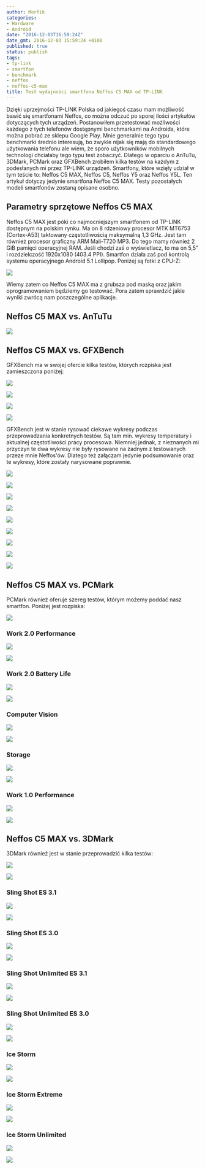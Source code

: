 ```yaml
---
author: Morfik
categories:
- Hardware
- Android
date: "2016-12-03T16:59:24Z"
date_gmt: 2016-12-03 15:59:24 +0100
published: true
status: publish
tags:
- tp-link
- smartfon
- benchmark
- neffos
- neffos-c5-max
title: Test wydajności smartfona Neffos C5 MAX od TP-LINK
---
```


Dzięki uprzejmości TP-LINK Polska od jakiegoś czasu mam możliwość bawić się smartfonami Neffos, co
można odczuć po sporej ilości artykułów dotyczących tych urządzeń. Postanowiłem przetestować
możliwości każdego z tych telefonów dostępnymi benchmarkami na Androida, które można pobrać ze
sklepu Google Play. Mnie generalnie tego typu benchmarki średnio interesują, bo zwykle nijak się
mają do standardowego użytkowania telefonu ale wiem, że sporo użytkowników mobilnych technologi
chciałaby tego typu test zobaczyć. Dlatego w oparciu o AnTuTu, 3DMark, PCMark oraz GFXBench zrobiłem
kilka testów na każdym z podesłanych mi przez TP-LINK urządzeń. Smartfony, które wzięły udział w tym
teście to: Neffos C5 MAX, Neffos C5, Neffos Y5 oraz Neffos Y5L. Ten artykuł dotyczy jedynie
smartfona Neffos C5 MAX. Testy pozostałych modeli smartfonów zostaną opisane osobno.

<!--more-->
## Parametry sprzętowe Neffos C5 MAX

Neffos C5 MAX jest póki co najmocniejszym smartfonem od TP-LINK dostępnym na polskim rynku. Ma on 8
rdzeniowy procesor MTK MT6753 (Cortex-A53) taktowany częstotliwością maksymalną 1,3 GHz. Jest tam
również procesor graficzny ARM Mali-T720 MP3. Do tego mamy również 2 GiB pamięci operacyjnej RAM.
Jeśli chodzi zaś o wyświetlacz, to ma on 5,5" i rozdzielczość 1920x1080 (403.4 PPI). Smartfon działa
zaś pod kontrolą systemu operacyjnego Android 5.1 Lollipop. Poniżej są fotki z CPU-Z:

![](/img/2016/12/001.neffos-c5max-benchmark-cpu-z.png#huge)

Wiemy zatem co Neffos C5 MAX ma z grubsza pod maską oraz jakim oprogramowaniem będziemy go testować.
Pora zatem sprawdzić jakie wyniki zwrócą nam poszczególne aplikacje.

## Neffos C5 MAX vs. AnTuTu

![](/img/2016/12/002.neffos-c5max-benchmark-antutu-test.png#huge)

## Neffos C5 MAX vs. GFXBench

GFXBench ma w swojej ofercie kilka testów, których rozpiska jest zamieszczona poniżej:

![](/img/2016/12/003.neffos-c5max-benchmark-gfxbench-tests1.png#huge)

![](/img/2016/12/004.neffos-c5max-benchmark-gfxbench-tests2.png#huge)

![](/img/2016/12/005.neffos-c5max-benchmark-gfxbench-tests3.png#big)

![](/img/2016/12/006.neffos-c5max-benchmark-gfxbench-tests4.png#big)

GFXBench jest w stanie rysować ciekawe wykresy podczas przeprowadzania konkretnych testów. Są tam
min. wykresy temperatury i aktualnej częstotliwości pracy procesowa. Niemniej jednak, z nieznanych
mi przyczyn te dwa wykresy nie były rysowane na żadnym z testowanych przeze mnie Neffos'ów. Dlatego
też załączam jedynie podsumowanie oraz te wykresy, które zostały narysowane poprawnie.

![](/img/2016/12/007.neffos-c5max-benchmark-gfxbench-test1.png#huge)

![](/img/2016/12/007-1.neffos-c5max-benchmark-gfxbench-test1.png#big)

![](/img/2016/12/007-2.neffos-c5max-benchmark-gfxbench-test2.png#big)

![](/img/2016/12/007-3.neffos-c5max-benchmark-gfxbench-test3.png#big)

![](/img/2016/12/007-4.neffos-c5max-benchmark-gfxbench-test4.png#big)

![](/img/2016/12/007-5.neffos-c5max-benchmark-gfxbench-test5.png#big)

![](/img/2016/12/007-6.neffos-c5max-benchmark-gfxbench-test6.png#big)

![](/img/2016/12/007-7.neffos-c5max-benchmark-gfxbench-test7.png#big)

![](/img/2016/12/007-8.neffos-c5max-benchmark-gfxbench-test8.png#medium)

## Neffos C5 MAX vs. PCMark

PCMark również oferuje szereg testów, którym możemy poddać nasz smartfon. Poniżej jest rozpiska:

![](/img/2016/12/008.neffos-c5max-benchmark-pcmark-tests.png#huge)

### Work 2.0 Performance

![](/img/2016/12/009.neffos-c5max-benchmark-work-2-performance-test1.png#medium)

![](/img/2016/12/009.neffos-c5max-benchmark-work-2-performance-test2.png#huge)

### Work 2.0 Battery Life

![](/img/2016/12/009-neffos-c5max-benchmark-1.work-2-battery-life-test1.png#medium)

![](/img/2016/12/009-neffos-c5max-benchmark-1.work-2-battery-life-test2.png#huge)

### Computer Vision

![](/img/2016/12/010.neffos-c5max-benchmark-computer-vision-test1.png#medium)

![](/img/2016/12/010.neffos-c5max-benchmark-computer-vision-test2.png#huge)

### Storage

![](/img/2016/12/011.neffos-c5max-benchmark-storage-test1.png#medium)

![](/img/2016/12/011.neffos-c5max-benchmark-storage-test2.png#huge)

### Work 1.0 Performance

![](/img/2016/12/012.neffos-c5max-benchmark-work-performance-2.test1_.png#medium)

![](/img/2016/12/012.neffos-c5max-benchmark-work-performance-2.test2_.png#huge)

## Neffos C5 MAX vs. 3DMark

3DMark również jest w stanie przeprowadzić kilka testów:

![](/img/2016/12/013.neffos-c5max-benchmark-3dmark-tests1.png#huge)

![](/img/2016/12/013.neffos-c5max-benchmark-3dmark-tests2.png#huge)

### Sling Shot ES 3.1

![](/img/2016/12/014.neffos-c5max-benchmark-sling-shot-es-3-1-test1.png#medium)

![](/img/2016/12/014.neffos-c5max-benchmark-sling-shot-es-3-1-test2.png#huge)

### Sling Shot ES 3.0

![](/img/2016/12/015.neffos-c5max-benchmark-sling-shot-es-3-0-test1.png#medium)

![](/img/2016/12/015.neffos-c5max-benchmark-sling-shot-es-3-0-test2.png#huge)

### Sling Shot Unlimited ES 3.1

![](/img/2016/12/016.neffos-c5max-benchmark-sling-shot-unlimited-es-3-1-test1.png#medium)

![](/img/2016/12/016.neffos-c5max-benchmark-sling-shot-unlimited-es-3-1-test2.png#huge)

### Sling Shot Unlimited ES 3.0

![](/img/2016/12/017.neffos-c5max-benchmark-sling-shot-unlimited-es-3-0-test1.png#medium)

![](/img/2016/12/017.neffos-c5max-benchmark-sling-shot-unlimited-es-3-0-test2.png#huge)

### Ice Storm

![](/img/2016/12/018.neffos-c5max-benchmark-ice-storm-test1.png#medium)

![](/img/2016/12/018.neffos-c5max-benchmark-ice-storm-test2.png#huge)

### Ice Storm Extreme

![](/img/2016/12/019.neffos-c5max-benchmark-ice-storm-extrime-test1.png#medium)

![](/img/2016/12/019.neffos-c5max-benchmark-ice-storm-extrime-test2.png#huge)

### Ice Storm Unlimited

![](/img/2016/12/020.neffos-c5max-benchmark-ice-storm-unlimited-test1.png#medium)

![](/img/2016/12/020.neffos-c5max-benchmark-ice-storm-unlimited-test2.png#huge)

